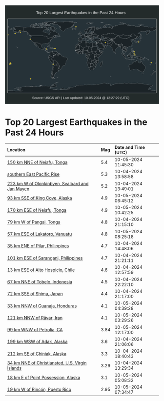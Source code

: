 ![Map](./map.png)

# Top 20 Largest Earthquakes in the Past 24 Hours

| Location | Mag | Date and Time (UTC) |
|:---|:---|:---|
| [150 km NNE of Neiafu, Tonga](https://earthquake.usgs.gov/earthquakes/eventpage/us6000nwpi) | 5.4 | 10-05-2024 11:45:30 |
| [southern East Pacific Rise](https://earthquake.usgs.gov/earthquakes/eventpage/us6000nwkv) | 5.3 | 10-04-2024 13:58:58 |
| [223 km W of Olonkinbyen, Svalbard and Jan Mayen](https://earthquake.usgs.gov/earthquakes/eventpage/us6000nwja) | 5.2 | 10-04-2024 13:49:01 |
| [93 km SSE of King Cove, Alaska](https://earthquake.usgs.gov/earthquakes/eventpage/us6000nwnq) | 4.9 | 10-05-2024 06:45:12 |
| [170 km ESE of Neiafu, Tonga](https://earthquake.usgs.gov/earthquakes/eventpage/us6000nwpd) | 4.9 | 10-05-2024 10:42:25 |
| [79 km W of Pangai, Tonga](https://earthquake.usgs.gov/earthquakes/eventpage/us6000nwlr) | 4.8 | 10-04-2024 21:15:10 |
| [57 km ESE of Lakatoro, Vanuatu](https://earthquake.usgs.gov/earthquakes/eventpage/us6000nwp2) | 4.8 | 10-05-2024 08:25:18 |
| [35 km ENE of Pilar, Philippines](https://earthquake.usgs.gov/earthquakes/eventpage/us6000nwjp) | 4.7 | 10-04-2024 14:48:06 |
| [101 km ESE of Sarangani, Philippines](https://earthquake.usgs.gov/earthquakes/eventpage/us6000nwls) | 4.7 | 10-04-2024 21:21:11 |
| [13 km ESE of Alto Hospicio, Chile](https://earthquake.usgs.gov/earthquakes/eventpage/us6000nwii) | 4.6 | 10-04-2024 12:57:59 |
| [67 km NNE of Tobelo, Indonesia](https://earthquake.usgs.gov/earthquakes/eventpage/us6000nwm9) | 4.5 | 10-04-2024 22:22:10 |
| [72 km SSE of Shima, Japan](https://earthquake.usgs.gov/earthquakes/eventpage/us6000nwlq) | 4.4 | 10-04-2024 21:17:00 |
| [33 km NNW of Guanaja, Honduras](https://earthquake.usgs.gov/earthquakes/eventpage/us6000nwnd) | 4.1 | 10-05-2024 04:39:28 |
| [121 km NNW of Rāvar, Iran](https://earthquake.usgs.gov/earthquakes/eventpage/us6000nwn6) | 4.1 | 10-05-2024 03:29:26 |
| [99 km WNW of Petrolia, CA](https://earthquake.usgs.gov/earthquakes/eventpage/nc75070701) | 3.84 | 10-05-2024 12:17:00 |
| [199 km WSW of Adak, Alaska](https://earthquake.usgs.gov/earthquakes/eventpage/us6000nwmc) | 3.6 | 10-04-2024 21:06:06 |
| [212 km SE of Chiniak, Alaska](https://earthquake.usgs.gov/earthquakes/eventpage/us6000nwl2) | 3.3 | 10-04-2024 18:40:43 |
| [34 km NNE of Christiansted, U.S. Virgin Islands](https://earthquake.usgs.gov/earthquakes/eventpage/pr71461768) | 3.29 | 10-04-2024 13:29:34 |
| [18 km E of Point Possession, Alaska](https://earthquake.usgs.gov/earthquakes/eventpage/ak024cthys0o) | 3.1 | 10-05-2024 05:08:32 |
| [19 km W of Rincón, Puerto Rico](https://earthquake.usgs.gov/earthquakes/eventpage/pr71461813) | 2.95 | 10-05-2024 07:34:47 |
